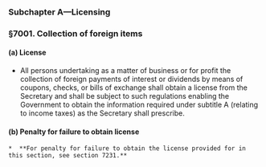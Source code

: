 ### **Subchapter A—Licensing**

### §7001. Collection of foreign items
#### (a) License
* All persons undertaking as a matter of business or for profit the collection of foreign payments of interest or dividends by means of coupons, checks, or bills of exchange shall obtain a license from the Secretary and shall be subject to such regulations enabling the Government to obtain the information required under subtitle A (relating to income taxes) as the Secretary shall prescribe.

#### (b) Penalty for failure to obtain license
    *  **For penalty for failure to obtain the license provided for in this section, see section 7231.**